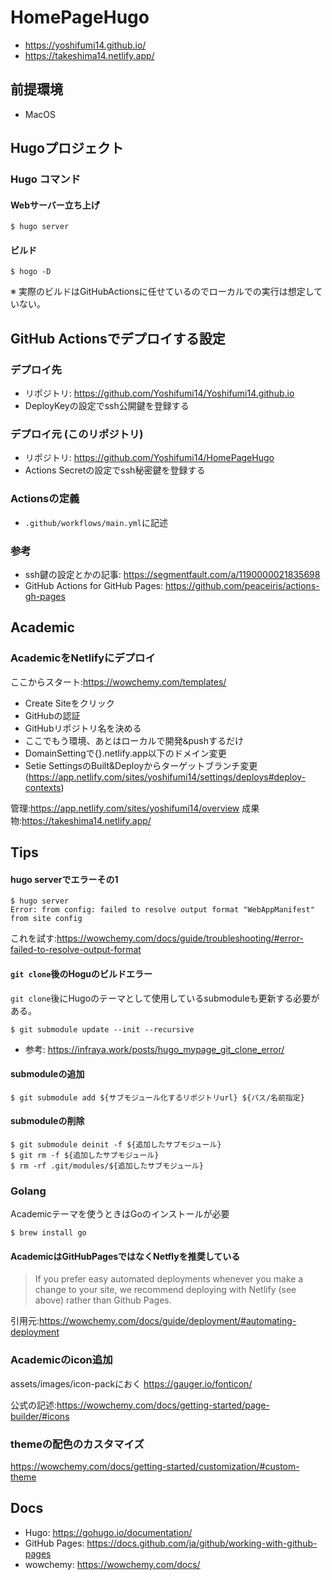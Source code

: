 # HomePageHugo

- https://yoshifumi14.github.io/
- https://takeshima14.netlify.app/
 
## 前提環境

- MacOS

## Hugoプロジェクト

### Hugo コマンド

#### Webサーバー立ち上げ
```
$ hugo server
```

#### ビルド
```
$ hogo -D
```
※ 実際のビルドはGitHubActionsに任せているのでローカルでの実行は想定していない。

## GitHub Actionsでデプロイする設定

### デプロイ先
- リポジトリ: https://github.com/Yoshifumi14/Yoshifumi14.github.io
- DeployKeyの設定でssh公開鍵を登録する

### デプロイ元 (このリポジトリ)

- リポジトリ: https://github.com/Yoshifumi14/HomePageHugo
- Actions Secretの設定でssh秘密鍵を登録する

### Actionsの定義
- `.github/workflows/main.yml`に記述


### 参考
- ssh鍵の設定とかの記事: https://segmentfault.com/a/1190000021835698
- GitHub Actions for GitHub Pages: https://github.com/peaceiris/actions-gh-pages


## Academic

### AcademicをNetlifyにデプロイ

ここからスタート:https://wowchemy.com/templates/
- Create Siteをクリック
- GitHubの認証
- GitHubリポジトリ名を決める
- ここでもう環境、あとはローカルで開発&pushするだけ
- DomainSettingで{}.netlify.app以下のドメイン変更
- Setie SettingsのBuilt&Deployからターゲットブランチ変更(https://app.netlify.com/sites/yoshifumi14/settings/deploys#deploy-contexts)

管理:https://app.netlify.com/sites/yoshifumi14/overview
成果物:https://takeshima14.netlify.app/

## Tips

#### hugo serverでエラーその1
```
$ hugo server
Error: from config: failed to resolve output format "WebAppManifest" from site config
```
これを試す:https://wowchemy.com/docs/guide/troubleshooting/#error-failed-to-resolve-output-format

#### `git clone`後のHoguのビルドエラー

`git clone`後にHugoのテーマとして使用しているsubmoduleも更新する必要がある。
```
$ git submodule update --init --recursive
```
- 参考: https://infraya.work/posts/hugo_mypage_git_clone_error/

#### submoduleの追加

```
$ git submodule add ${サブモジュール化するリポジトリurl} ${パス/名前指定}
```

#### submoduleの削除

```
$ git submodule deinit -f ${追加したサブモジュール}
$ git rm -f ${追加したサブモジュール}
$ rm -rf .git/modules/${追加したサブモジュール}
```

### Golang
Academicテーマを使うときはGoのインストールが必要
```
$ brew install go
```

#### AcademicはGitHubPagesではなくNetflyを推奨している

>If you prefer easy automated deployments whenever you make a change to your site, we recommend deploying with Netlify (see above) rather than Github Pages.

引用元:https://wowchemy.com/docs/guide/deployment/#automating-deployment

### Academicのicon追加

assets/images/icon-packにおく
https://gauger.io/fonticon/

公式の記述:https://wowchemy.com/docs/getting-started/page-builder/#icons

### themeの配色のカスタマイズ

https://wowchemy.com/docs/getting-started/customization/#custom-theme

## Docs

- Hugo: https://gohugo.io/documentation/
- GitHub Pages: https://docs.github.com/ja/github/working-with-github-pages
- wowchemy: https://wowchemy.com/docs/